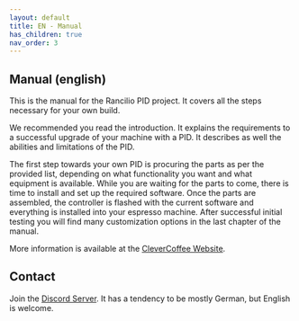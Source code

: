 ```yaml
---
layout: default
title: EN - Manual
has_children: true
nav_order: 3
---
```


## Manual (english)

This is the manual for the Rancilio PID project. It covers all the steps necessary for your own build.

We recommended you read the introduction. It explains the requirements to a successful upgrade of your machine with a PID. It describes as well the abilities and limitations of the PID.

The first step towards your own PID is procuring the parts as per the provided list, depending on what functionality you want and what equipment is available. While you are waiting for the parts to come, there is time to install and set up the required software. Once the parts are assembled, the controller is flashed with the current software and everything is installed into your espresso machine. After successful initial testing you will find many customization options in the last chapter of the manual.

More information is available at the [CleverCoffee Website](https://clevercoffee.de/).

## Contact

Join the [Discord Server](https://discord.com/invite/Kq5RFznuU4). It has a tendency to be mostly German, but English is welcome.
